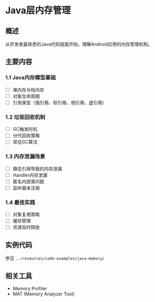 # Java层内存管理

## 概述
从开发者最熟悉的Java代码层面开始，理解Android应用的内存管理机制。

## 主要内容

### 1.1 Java内存模型基础
- [ ] 堆内存与栈内存
- [ ] 对象生命周期
- [ ] 引用类型（强引用、软引用、弱引用、虚引用）

### 1.2 垃圾回收机制
- [ ] GC触发时机
- [ ] 分代回收策略
- [ ] 常见GC算法

### 1.3 内存泄漏场景
- [ ] 静态引用导致的内存泄漏
- [ ] Handler内存泄漏
- [ ] 匿名内部类问题
- [ ] 监听器未注销

### 1.4 最佳实践
- [ ] 对象复用策略
- [ ] 缓存管理
- [ ] 资源及时释放

## 实例代码
参见 `../resources/code-examples/java-memory/`

## 相关工具
- Memory Profiler
- MAT (Memory Analyzer Tool)